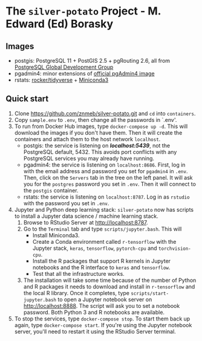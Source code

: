 # The `silver-potato` Project - M. Edward (Ed) Borasky

## Images
* postgis: PostgreSQL 11 + PostGIS 2.5 + pgRouting 2.6, all from [PostgreSQL Global Development Group](https://wiki.postgresql.org/wiki/Apt)
* pgadmin4: minor extensions of [official pgAdmin4 image](https://hub.docker.com/r/dpage/pgadmin4/)
* rstats: [rocker/tidyverse](https://hub.docker.com/r/rocker/tidyverse) + [Miniconda3](https://docs.conda.io/en/latest/miniconda.html)

## Quick start
1. Clone <https://github.com/znmeb/silver-potato.git> and `cd` into `containers`.
2. Copy `sample.env` to `.env`, then change all the passwords in `.env'.
3. To run from Docker Hub images, type `docker-compose up -d`. This will download the images if you don't have them. Then it will create the containers and attach them to the host network `localhost`.
    * postgis: the service is listening on ***localhost:5439***, not the PostgreSQL default, 5432. This avoids port conflicts with any PostgreSQL services you may already have running.
    * pgadmin4: the service is listening on `localhost:8686`. First, log in with the email address and password you set for `pgadmin4` in `.env`. Then, click on the `Servers` tab in the tree on the left panel. It will ask you for the `postgres` password you set in `.env`. Then it will connect to the `postgis` container.
    * rstats: the service is listening on `localhost:8787`. Log in as `rstudio` with the password you set in `.env`.
4. Jupyter and Python deep learning stack: `silver-potato` now has scripts to install a Jupyter data science / machine learning stack.
    1. Browse to RStudio Server at <http://localhost:8787>.
    2. Go to the `Terminal` tab and type `scripts/jupyter.bash`. This will
        - Install Miniconda3.
        - Create a Conda environment called `r-tensorflow` with the Jupyter stack, `keras`, `tensorflow`, `pytorch-cpu` and `torchvision-cpu`.
        - Install the R packages that support R kernels in Jupyter notebooks and the R interface to `keras` and `tensorflow`.
        - Test that all the infrastructure works.
    3. The installation will take some time because of the number of Python and R packages it needs to download and install in `r-tensorflow` and the local R library. Once it completes, type `scripts/start-jupyter.bash` to open a Jupyter notebook server on <http://localhost:8888>. The script will ask you to set a notebook password. Both Python 3 and R notebooks are available.
5. To stop the services, type `docker-compose stop`. To start them back up again, type `docker-compose start`. If you're using the Jupyter notebook server, you'll need to restart it using the RStudio Server terminal.
